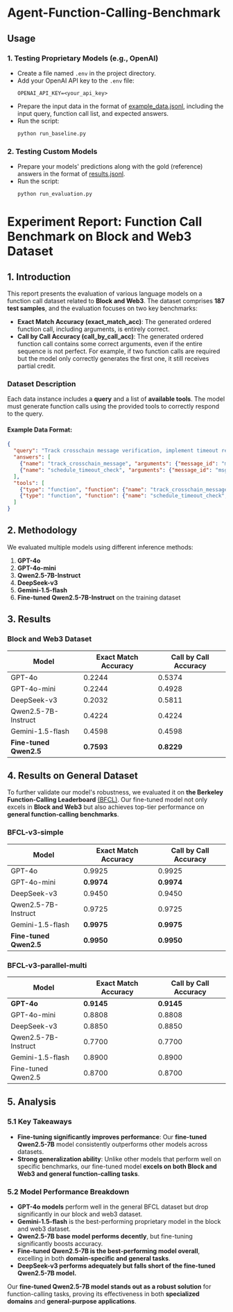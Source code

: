 # Agent-Function-Calling-Benchmark

## Usage

### 1. Testing Proprietary Models (e.g., OpenAI)
- Create a file named `.env` in the project directory.
- Add your OpenAI API key to the `.env` file:
  ```env
  OPENAI_API_KEY=<your_api_key>
  ```
- Prepare the input data in the format of [example_data.jsonl](./data/example_data.jsonl), including the input query, function call list, and expected answers.
- Run the script:
  ```sh
  python run_baseline.py
  ```

### 2. Testing Custom Models
- Prepare your models' predictions along with the gold (reference) answers in the format of [results.jsonl](./data/baseline_gpt-4o-mini_results.jsonl).
- Run the script:
  ```sh
  python run_evaluation.py
  ```

# Experiment Report: Function Call Benchmark on Block and Web3 Dataset

## 1. Introduction

This report presents the evaluation of various language models on a function call dataset related to **Block and Web3**. The dataset comprises **187 test samples**, and the evaluation focuses on two key benchmarks:

- **Exact Match Accuracy (exact_match_acc)**: The generated ordered function call, including arguments, is entirely correct.
- **Call by Call Accuracy (call_by_call_acc)**: The generated ordered function call contains some correct arguments, even if the entire sequence is not perfect. For example, if two function calls are required but the model only correctly generates the first one, it still receives partial credit.

### Dataset Description
Each data instance includes a **query** and a list of **available tools**. The model must generate function calls using the provided tools to correctly respond to the query. 

#### Example Data Format:
```json
{
  "query": "Track crosschain message verification, implement timeout recovery procedures.",
  "answers": [
    {"name": "track_crosschain_message", "arguments": {"message_id": "msg12345"}},
    {"name": "schedule_timeout_check", "arguments": {"message_id": "msg12345", "timeout": "30"}}
  ],
  "tools": [
    {"type": "function", "function": {"name": "track_crosschain_message", "description": "Track the status of a crosschain message", "parameters": {"type": "object", "properties": {"message_id": {"type": "string"}}}}},
    {"type": "function", "function": {"name": "schedule_timeout_check", "description": "Schedule a timeout check for a message", "parameters": {"type": "object", "properties": {"message_id": {"type": "string"}, "timeout": {"type": "integer"}}}}}
  ]
}
```

## 2. Methodology

We evaluated multiple models using different inference methods:

1. **GPT-4o**
2. **GPT-4o-mini**
3. **Qwen2.5-7B-Instruct** 
4. **DeepSeek-v3**
5. **Gemini-1.5-flash**
6. **Fine-tuned Qwen2.5-7B-Instruct** on the training dataset

## 3. Results

### Block and Web3 Dataset

| Model | Exact Match Accuracy | Call by Call Accuracy |
| --- | --- | --- |
| GPT-4o | 0.2244 | 0.5374 |
| GPT-4o-mini | 0.2244 | 0.4928 |
| DeepSeek-v3 | 0.2032 | 0.5811 |
| Qwen2.5-7B-Instruct | 0.4224 | 0.4224 |
| Gemini-1.5-flash | 0.4598 | 0.4598 |
| **Fine-tuned Qwen2.5** | **0.7593** | **0.8229** |

## 4. Results on General Dataset

To further validate our model's robustness, we evaluated it on **the Berkeley Function-Calling Leaderboard** [(BFCL)](https://gorilla.cs.berkeley.edu/blogs/8_berkeley_function_calling_leaderboard.html). Our fine-tuned model not only excels in **Block and Web3** but also achieves top-tier performance on **general function-calling benchmarks**.

### BFCL-v3-simple

| Model | Exact Match Accuracy | Call by Call Accuracy |
| --- | --- | --- |
| GPT-4o | 0.9925 | 0.9925 |
| GPT-4o-mini | **0.9974** | **0.9974** |
| DeepSeek-v3 | 0.9450 | 0.9450 |
| Qwen2.5-7B-Instruct | 0.9725 | 0.9725 |
| Gemini-1.5-flash | **0.9975** | **0.9975** |
| **Fine-tuned Qwen2.5** | **0.9950** | **0.9950** |

### BFCL-v3-parallel-multi

| Model | Exact Match Accuracy | Call by Call Accuracy |
| --- | --- | --- |
| **GPT-4o** | **0.9145** | **0.9145** |
| GPT-4o-mini | 0.8808 | 0.8808 |
| DeepSeek-v3 | 0.8850 | 0.8850 |
| Qwen2.5-7B-Instruct | 0.7700 | 0.7700 |
| Gemini-1.5-flash | 0.8900 | 0.8900 |
| Fine-tuned Qwen2.5 | 0.8700 | 0.8700 |

## 5. Analysis

### 5.1 Key Takeaways
- **Fine-tuning significantly improves performance**: Our **fine-tuned Qwen2.5-7B** model consistently outperforms other models across datasets.
- **Strong generalization ability**: Unlike other models that perform well on specific benchmarks, our fine-tuned model **excels on both Block and Web3 and general function-calling tasks**.

### 5.2 Model Performance Breakdown
- **GPT-4o models** perform well in the general BFCL dataset but drop significantly in our block and web3 dataset.
- **Gemini-1.5-flash** is the best-performing proprietary model in the block and web3 dataset.
- **Qwen2.5-7B base model performs decently**, but fine-tuning significantly boosts accuracy.
- **Fine-tuned Qwen2.5-7B is the best-performing model overall**, excelling in both **domain-specific and general tasks**.
- **DeepSeek-v3 performs adequately but falls short of the fine-tuned Qwen2.5-7B model.**

Our **fine-tuned Qwen2.5-7B model stands out as a robust solution** for function-calling tasks, proving its effectiveness in both **specialized domains** and **general-purpose applications**.

